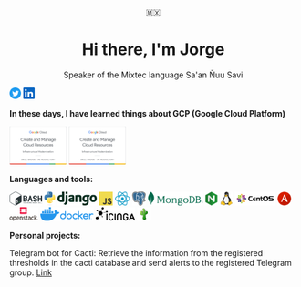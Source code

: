 <p align="center">🇲🇽</p>
<h1 align="center">Hi there, I'm Jorge</h1>
<p align="center">Speaker of the Mixtec language Sa'an Ñuu Savi</p>

<a href="https://twitter.com/jorgr__"><img src="./assets/twitter-icons-circle-blue.png" width="20" alt="twitter-logo"></a>
<a href="https://www.linkedin.com/in/jorggr"><img src="./assets/Iinkedin.png" width="20" alt="twitter-logo"></a>

**In these days, I have learned things about GCP (Google Cloud Platform)**

<a href="https://www.cloudskillsboost.google/public_profiles/d9d520b1-a373-41c5-867c-e50f77a73a7f/badges/3771936"><img src="./assets/skill-badge-01.png" width="100" alt="Create and Manage Cloud Resources
"></a>
<a href="https://www.cloudskillsboost.google/public_profiles/d9d520b1-a373-41c5-867c-e50f77a73a7f/badges/3788681"><img src="./assets/skill-badge-01.png" width="100" alt="Perform Foundational Infrastructure Tasks in Google Cloud
"></a>

**Languages and tools:**

<img src="./assets/bash.png" height="24" alt="bash"> <img src="./assets/python.png" height="24" alt="python"> <img src="./assets/django.svg" height="24" alt="django"> <img src="./assets/js.png" height="24" alt="javascript"> <img src="./assets/react.png" height="24" alt="reactjs"> <img src="./assets/psql.png" height="24" alt="postgresql"> <img src="./assets/mongodb.png" height="24" alt="mongodb"> <img src="./assets/nginx.webp" height="24" alt="nginx"> <img src="./assets/linux.png" height="24" alt="linux"> <img src="./assets/centos.svg" height="24" alt="centos"> <img src="./assets/ansible.png" height="24" alt="ansible"> <img src="./assets/openstack.png" height="24" alt="openstack"> <img src="./assets/docker.png" height="24" alt="docker"> <img src="./assets/icinga.png" height="24" alt="icinga"> <img src="./assets/cacti.png" height="24" alt="cacti">

**Personal projects:**

Telegram bot for Cacti: Retrieve the information from the registered thresholds in the cacti database and send alerts to the registered Telegram group.
[Link](https://github.com/jorggr/telegram-cacti)

